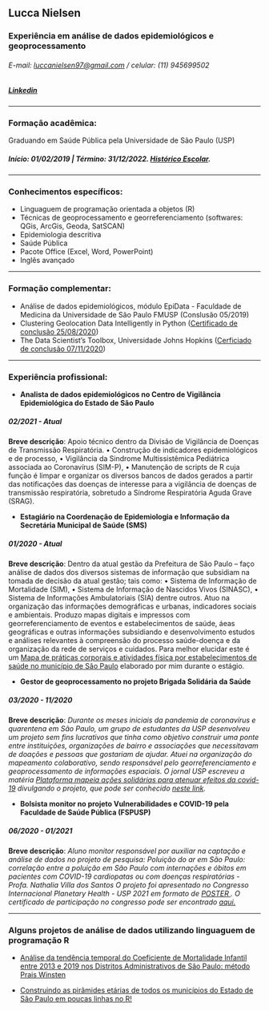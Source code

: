 ## Lucca Nielsen
### Experiência em análise de dados epidemiológicos e geoprocessamento
###### E-mail: luccanielsen97@gmail.com     /     celular: (11) 945699502
##### [Linkedin](https://www.linkedin.com/in/lucca-nielsen-53b2a9181/)
___

### Formação acadêmica:
Graduando em Saúde Pública pela Universidade de São Paulo (USP)<br> 
<h5> Início: 01/02/2019 | Término: 31/12/2022. <a href="https://github.com/Luccan97/Curriculo/blob/main/historicoescolarListar.pdf" target="_blank">Histórico Escolar</a>. </h5>

___


### Conhecimentos específicos:

- Linguaguem de programação orientada a objetos (R)
- Técnicas de geoprocessamento e georreferenciamento (softwares: QGis, ArcGis, Geoda, SatSCAN)
- Epidemiologia descritiva
- Saúde Pública
- Pacote Office (Excel, Word, PowerPoint)
- Inglês avançado

___


### Formação complementar:
- Análise de dados epidemiológicos, módulo EpiData - Faculdade de Medicina da Universidade de São Paulo FMUSP (Conslusão 05/2019)
- Clustering Geolocation Data Intelligently in Python ([Certificado de conclusão 25/08/2020](https://www.coursera.org/account/accomplishments/certificate/W6BD8XHJXX3Y))
- The Data Scientist’s Toolbox, Universidade Johns Hopkins ([Cerficiado de conclusão 07/11/2020](https://www.coursera.org/account/accomplishments/verify/HGXFJNW43WQZ))

---

### Experiência profissional:

- **Analista de dados epidemiológicos no Centro de Vigilância Epidemiológica do Estado de São Paulo**
##### 02/2021 - Atual
**Breve descrição**: Apoio técnico dentro da Divisão de Vigilância de Doenças de Transmissão Respiratória.
• Construção de indicadores epidemiológicos e de processo,
•	Vigilância da Sindrome Multissistêmica Pediátrica associada ao Coronavírus (SIM-P), 
•	Manutenção de scripts de R cuja função é limpar e organizar os diversos bancos de dados gerados a partir das notificações das doenças de interesse para a vigilância de doenças de transmissão respiratória, sobretudo a Síndrome Respiratória Aguda Grave (SRAG). 


- **Estagiário na Coordenação de Epidemiologia e Informação da Secretária Municipal de Saúde (SMS)**
##### 01/2020 - Atual
**Breve descrição**: Dentro da atual gestão da Prefeitura de São Paulo – faço análise de dados dos diversos sistemas de informação que subsidiam na tomada de decisão da atual gestão; tais como:
•	Sistema de Informação de Mortalidade (SIM),
•	Sistema de Informação de Nascidos Vivos (SINASC), 
•	Sistema de Informações Ambulatoriais (SIA) dentre outros.
Atuo na organização das informações demográficas e urbanas, indicadores sociais e ambientais. Produzo mapas digitais e impressos com georreferenciamento de eventos e estabelecimentos de saúde, áeas geográficas e outras informações subsidiando e desenvolvimento estudos e análises relevantes à compreensão do processo saúde-doença e da organização da rede de serviços e cuidados. Para melhor elucidar este é um <a href="https://github.com/Luccan97/Curriculo/blob/main/Mapa_praticas_corporais.pdf" target="_blank"> Mapa de práticas corporais e atividades física por estabelecimentos de saúde no município de São Paulo</a> elaborado por mim durante o estágio.


- **Gestor de geoprocessamento no projeto Brigada Solidária da Saúde**
##### 03/2020 - 11/2020
 **Breve descrição**: *Durante os meses iniciais da pandemia de coronavírus e quarentena em São Paulo, um grupo de estudantes da USP desenvolveu um projeto sem fins lucrativos que tinha como objetivo construir uma ponte entre instituições, organizações de bairro e associações que necessitavam de doações e pessoas que gostariam de ajudar. Atuei na organização do mapeamento colaborativo, sendo responsável pelo georreferenciamento e geoprocessamento de informações espaciais. O jornal USP escreveu a matéria [Plataforma mapeia ações solidárias para atenuar efeitos da covid-19](https://jornal.usp.br/universidade/plataforma-mapeia-acoes-solidarias-para-atenuar-efeitos-da-covid-19/) divulgando o projeto, que pode ser conhecido [neste link](https://brigadasolidariadasaude.com/pt_br/sobre/).*

- **Bolsista monitor no projeto Vulnerabilidades e COVID-19 pela Faculdade de Saúde Pública (FSPUSP)**
##### 06/2020 - 01/2021
 **Breve descrição**: *Aluno monitor responsável por auxiliar na captação e análise de dados no projeto de pesquisa: Poluição do ar  em São Paulo: correlação entre a poluição em São Paulo com internações e óbitos em pacientes com COVID-19 cardiopatas ou com doenças respiratórias - Profa. Nathalia Villa dos Santos
O projeto foi apresentado no Congresso Internacional Planetary Health - USP 2021 em formato de <a href="https://github.com/Luccan97/Curriculo/blob/main/POSTER LUCCA.pptx (1).pdf" target="_blank"> POSTER </a>. O certificado de participação no congresso pode ser encontrado  <a href="https://github.com/Luccan97/Curriculo/blob/main/imgdocemi.pdf" target="_blank"> aqui.</a>*


---

### Alguns projetos de análise de dados utilizando linguaguem de programação R

- [Análise da tendência temporal do Coeficiente de Mortalidade Infantil entre 2013 e 2019 nos Distritos Administrativos de São Paulo: método Prais Winsten](https://luccan97.github.io/Prais_Winsten/)

- [Construindo as pirâmides etárias de todos os municípios do Estado de São Paulo em poucas linhas no R!](https://luccan97.github.io/Piramides_Etarias/)

